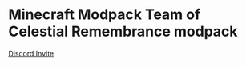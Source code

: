 # Minecraft Modpack Team of Celestial Remembrance modpack

[Discord Invite](https://discord.gg/H9c9QkAX)

